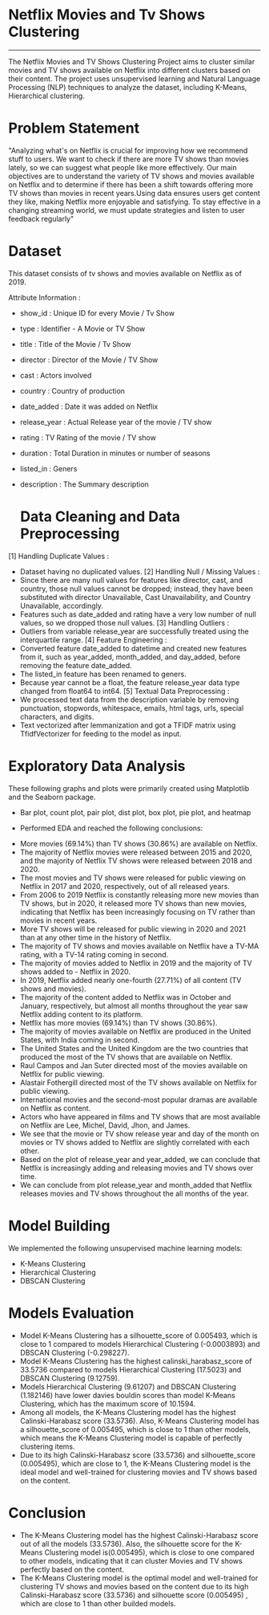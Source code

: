 # Netflix Movies and Tv Shows Clustering
----------------------------------------------------------------------------------------------------------------------------------------------------------------------------------------------------------------------------------------------------
The Netflix Movies and TV Shows Clustering Project aims to cluster similar movies and TV shows available on Netflix into different clusters based on their content. The project uses unsupervised learning and Natural Language Processing (NLP) techniques to analyze the dataset, including K-Means, Hierarchical clustering.

# Problem Statement
"Analyzing what's on Netflix is crucial for improving how we recommend stuff to users. We want to check if there are more TV shows than movies lately, so we can suggest what people like more effectively. Our main objectives are to understand the variety of TV shows and movies available on Netflix and to determine if there has been a shift towards offering more TV shows than movies in recent years.Using data ensures users get content they like, making Netflix more enjoyable and satisfying. To stay effective in a changing streaming world, we must update strategies and listen to user feedback regularly"

# Dataset
 This dataset consists of tv shows and movies available on Netflix as of 2019.
 
 Attribute Information :
 
- show_id : Unique ID for every Movie / Tv Show
  
- type : Identifier - A Movie or TV Show
  
- title : Title of the Movie / Tv Show
  
- director : Director of the Movie / TV Show
  
- cast : Actors involved
  
- country : Country of production
  
- date_added : Date it was added on Netflix
  
- release_year : Actual Release year of the movie / TV show
  
- rating : TV Rating of the movie / TV show
  
- duration : Total Duration in minutes or number of seasons
  
- listed_in : Geners
  
- description : The Summary description

  # Data Cleaning and Data Preprocessing
 [1] Handling Duplicate Values :
 - Dataset having no duplicated values.
 [2] Handling Null / Missing Values :
 - Since there are many null values for features like director, cast, and country, those null values cannot be dropped; 
 instead, they have been substituted with director Unavailable, Cast Unavailability, and Country Unavailable, accordingly.
 - Features such as date_added and rating have a very low number of null values, so we dropped those null values.
 [3] Handling Outliers :
 - Outliers from variable release_year are successfully treated using the interquartile range.
 [4] Feature Engineering :
 - Converted feature date_added to datetime and created new features from it, such as year_added,
 month_added, and day_added, before removing the feature date_added. 
 - The listed_in feature has been renamed to geners.
 - Because year cannot be a float, the feature release_year data type changed from float64 to int64.
 [5] Textual Data Preprocessing :
 - We processed text data from the description variable by removing punctuation, stopwords, whitespace, emails, html tags, urls, special characters, and digits.
 - Text vectorized after lemmanization and got a TFIDF matrix using TfidfVectorizer for feeding to the model as input.

# Exploratory Data Analysis
These following graphs and plots were primarily created using Matplotlib and the Seaborn package.
 - Bar plot, count plot, pair plot, dist plot, box plot, pie plot, and heatmap
   
 * Performed EDA and reached the following conclusions:
 - More movies (69.14%) than TV shows (30.86%) are available on Netflix.
 - The majority of Netflix movies were released between 2015 and 2020, and the majority of Netflix TV shows were released between 2018 and 2020.
 - The most movies and TV shows were released for public viewing on Netflix in 2017 and 2020, respectively, out of all released years.
 - From 2006 to 2019 Netflix is constantly releasing more new movies than TV shows, but in 2020, it released more TV shows than new movies,
 indicating that Netflix has been increasingly focusing on TV rather than movies in recent years.
 - More TV shows will be released for public viewing in 2020 and 2021 than at any other time in the history of Netflix.
 - The majority of TV shows and movies available on Netflix have a TV-MA rating, with a TV-14 rating coming in second.
 - The majority of movies added to Netflix in 2019 and the majority of TV shows added to - Netflix in 2020.
 - In 2019, Netflix added nearly one-fourth (27.71%) of all content (TV shows and movies).
 - The majority of the content added to Netflix was in October and January, respectively,
 but almost all months throughout the year saw Netflix adding content to its platform.
 - Netflix has more movies (69.14%) than TV shows (30.86%).
 - The majority of movies available on Netflix are produced in the United States, with India coming in second.
 - The United States and the United Kingdom are the two countries that produced the most of the TV shows that are available on Netflix.
 - Raul Campos and Jan Suter directed most of the movies available on Netflix for public viewing.
 - Alastair Fothergill directed most of the TV shows available on Netflix for public viewing.
 - International movies and the second-most popular dramas are available on Netflix as content.
 - Actors who have appeared in films and TV shows that are most available on Netflix are Lee, Michel, David, Jhon, and James.
 - We see that the movie or TV show release year and day of the month on movies or TV shows added to Netflix are slightly correlated with each other.
 - Based on the plot of release_year and year_added, we can conclude that Netflix is increasingly adding and releasing movies and TV shows over time.
 - We can conclude from plot release_year and month_added that Netflix releases movies and TV shows throughout the all months of the year.

# Model Building 
 We implemented the following unsupervised machine learning models:
 - K-Means Clustering
 - Hierarchical Clustering
 - DBSCAN Clustering
   
# Models Evaluation
- Model K-Means Clustering has a silhouette_score of 0.005493,
 which is close to 1 compared to models Hierarchical Clustering (-0.0003893) and DBSCAN Clustering (-0.298227).
 - Model K-Means Clustering has the highest calinski_harabasz_score of 33.5736 compared
 to models Hierarchical Clustering (17.5023) and DBSCAN Clustering (9.12759).
 - Models Hierarchical Clustering (9.61207) and DBSCAN Clustering (1.182146) have lower davies bouldin scores
 than model K-Means Clustering, which has the maximum score of 10.1594.
 - Among all models, the K-Means Clustering model has the highest Calinski-Harabasz score (33.5736). Also, K-Means Clustering  model
 has a silhouette_score of 0.005495, which is close to 1 than other models, which means the
 K-Means Clustering model is capable of perfectly clustering items.
 - Due to its high Calinski-Harabasz score (33.5736) and silhouette_score (0.005495), which are close to 1,
 the K-Means Clustering model is the ideal model and well-trained for clustering movies and TV shows
 based on the content.

# Conclusion
 - The K-Means Clustering model has the highest Calinski-Harabasz score out of all the models (33.5736). Also, the silhouette score for the K-Means Clustering model is(0.005495),
 which is close to one compared to other models, indicating that it can cluster Movies and TV shows perfectly based on the content.
 - The K-Means Clustering model is the optimal model and well-trained for clustering TV shows and movies based on the content due to its high
 Calinski-Harabasz score (33.5736) and silhouette score (0.005495) , which are close to 1 than other builded models.

